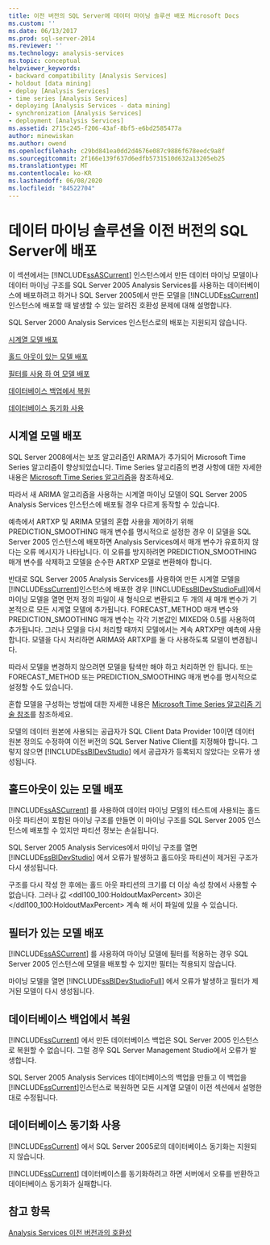 ```yaml
---
title: 이전 버전의 SQL Server에 데이터 마이닝 솔루션 배포 Microsoft Docs
ms.custom: ''
ms.date: 06/13/2017
ms.prod: sql-server-2014
ms.reviewer: ''
ms.technology: analysis-services
ms.topic: conceptual
helpviewer_keywords:
- backward compatibility [Analysis Services]
- holdout [data mining]
- deploy [Analysis Services]
- time series [Analysis Services]
- deploying [Analysis Services - data mining]
- synchronization [Analysis Services]
- deployment [Analysis Services]
ms.assetid: 2715c245-f206-43af-8bf5-e6bd2585477a
author: minewiskan
ms.author: owend
ms.openlocfilehash: c29bd841ea0dd2d4676e087c9886f678eedc9a8f
ms.sourcegitcommit: 2f166e139f637d6edfb5731510d632a13205eb25
ms.translationtype: MT
ms.contentlocale: ko-KR
ms.lasthandoff: 06/08/2020
ms.locfileid: "84522704"
---
```

# <a name="deploy-a-data-mining-solution-to-previous-versions-of-sql-server"></a>데이터 마이닝 솔루션을 이전 버전의 SQL Server에 배포
  이 섹션에서는 [!INCLUDE[ssASCurrent](../../includes/ssascurrent-md.md)] 인스턴스에서 만든 데이터 마이닝 모델이나 데이터 마이닝 구조를 SQL Server 2005 Analysis Services를 사용하는 데이터베이스에 배포하려고 하거나 SQL Server 2005에서 만든 모델을 [!INCLUDE[ssCurrent](../../includes/sscurrent-md.md)]인스턴스에 배포할 때 발생할 수 있는 알려진 호환성 문제에 대해 설명합니다.  
  
 SQL Server 2000 Analysis Services 인스턴스로의 배포는 지원되지 않습니다.  
  
 [시계열 모델 배포](#bkmk_TimeSeries)  
  
 [홀드 아웃이 있는 모델 배포](#bkmk_Holdout)  
  
 [필터를 사용 하 여 모델 배포](#bkmk_Filter)  
  
 [데이터베이스 백업에서 복원](#bkmk_Backup)  
  
 [데이터베이스 동기화 사용](#bkmk_Synch)  
  
##  <a name="deploying-times-series-models"></a><a name="bkmk_TimeSeries"></a>시계열 모델 배포  
 SQL Server 2008에서는 보조 알고리즘인 ARIMA가 추가되어 Microsoft Time Series 알고리즘이 향상되었습니다. Time Series 알고리즘의 변경 사항에 대한 자세한 내용은 [Microsoft Time Series 알고리즘](microsoft-time-series-algorithm.md)을 참조하세요.  
  
 따라서 새 ARIMA 알고리즘을 사용하는 시계열 마이닝 모델이 SQL Server 2005 Analysis Services 인스턴스에 배포될 경우 다르게 동작할 수 있습니다.  
  
 예측에서 ARTXP 및 ARIMA 모델의 혼합 사용을 제어하기 위해 PREDICTION_SMOOTHING 매개 변수를 명시적으로 설정한 경우 이 모델을 SQL Server 2005 인스턴스에 배포하면 Analysis Services에서 매개 변수가 유효하지 않다는 오류 메시지가 나타납니다. 이 오류를 방지하려면 PREDICTION_SMOOTHING 매개 변수를 삭제하고 모델을 순수한 ARTXP 모델로 변환해야 합니다.  
  
 반대로 SQL Server 2005 Analysis Services를 사용하여 만든 시계열 모델을 [!INCLUDE[ssCurrent](../../includes/sscurrent-md.md)]인스턴스에 배포한 경우 [!INCLUDE[ssBIDevStudioFull](../../includes/ssbidevstudiofull-md.md)]에서 마이닝 모델을 열면 먼저 정의 파일이 새 형식으로 변환되고 두 개의 새 매개 변수가 기본적으로 모든 시계열 모델에 추가됩니다. FORECAST_METHOD 매개 변수와 PREDICTION_SMOOTHING 매개 변수는 각각 기본값인 MIXED와 0.5를 사용하여 추가됩니다. 그러나 모델을 다시 처리할 때까지 모델에서는 계속 ARTXP만 예측에 사용합니다. 모델을 다시 처리하면 ARIMA와 ARTXP를 둘 다 사용하도록 모델이 변경됩니다.  
  
 따라서 모델을 변경하지 않으려면 모델을 탐색만 해야 하고 처리하면 안 됩니다. 또는 FORECAST_METHOD 또는 PREDICTION_SMOOTHING 매개 변수를 명시적으로 설정할 수도 있습니다.  
  
 혼합 모델을 구성하는 방법에 대한 자세한 내용은 [Microsoft Time Series 알고리즘 기술 참조](microsoft-time-series-algorithm-technical-reference.md)를 참조하세요.  
  
 모델의 데이터 원본에 사용되는 공급자가 SQL Client Data Provider 10이면 데이터 원본 정의도 수정하여 이전 버전의 SQL Server Native Client를 지정해야 합니다. 그렇지 않으면 [!INCLUDE[ssBIDevStudio](../../includes/ssbidevstudio-md.md)] 에서 공급자가 등록되지 않았다는 오류가 생성됩니다.  
  
##  <a name="deploying-models-with-holdout"></a><a name="bkmk_Holdout"></a> 홀드아웃이 있는 모델 배포  
 [!INCLUDE[ssASCurrent](../../includes/ssascurrent-md.md)] 를 사용하여 데이터 마이닝 모델의 테스트에 사용되는 홀드아웃 파티션이 포함된 마이닝 구조를 만들면 이 마이닝 구조를 SQL Server 2005 인스턴스에 배포할 수 있지만 파티션 정보는 손실됩니다.  
  
 SQL Server 2005 Analysis Services에서 마이닝 구조를 열면 [!INCLUDE[ssBIDevStudio](../../includes/ssbidevstudio-md.md)] 에서 오류가 발생하고 홀드아웃 파티션이 제거된 구조가 다시 생성됩니다.  
  
 구조를 다시 작성 한 후에는 홀드 아웃 파티션의 크기를 더 이상 속성 창에서 사용할 수 없습니다. 그러나 값 \<ddl100_100:HoldoutMaxPercent> 30)은 \</ddl100_100:HoldoutMaxPercent> 계속 해 서이 파일에 있을 수 있습니다.  
  
##  <a name="deploying-models-with-filters"></a><a name="bkmk_Filter"></a> 필터가 있는 모델 배포  
 [!INCLUDE[ssASCurrent](../../includes/ssascurrent-md.md)] 를 사용하여 마이닝 모델에 필터를 적용하는 경우 SQL Server 2005 인스턴스에 모델을 배포할 수 있지만 필터는 적용되지 않습니다.  
  
 마이닝 모델을 열면 [!INCLUDE[ssBIDevStudioFull](../../includes/ssbidevstudiofull-md.md)] 에서 오류가 발생하고 필터가 제거된 모델이 다시 생성됩니다.  
  
##  <a name="restoring-from-database-backups"></a><a name="bkmk_Backup"></a>데이터베이스 백업에서 복원  
 [!INCLUDE[ssCurrent](../../includes/sscurrent-md.md)] 에서 만든 데이터베이스 백업은 SQL Server 2005 인스턴스로 복원할 수 없습니다. 그럴 경우 SQL Server Management Studio에서 오류가 발생합니다.  
  
 SQL Server 2005 Analysis Services 데이터베이스의 백업을 만들고 이 백업을 [!INCLUDE[ssCurrent](../../includes/sscurrent-md.md)]인스턴스로 복원하면 모든 시계열 모델이 이전 섹션에서 설명한 대로 수정됩니다.  
  
##  <a name="using-database-synchronization"></a><a name="bkmk_Synch"></a>데이터베이스 동기화 사용  
 [!INCLUDE[ssCurrent](../../includes/sscurrent-md.md)] 에서 SQL Server 2005로의 데이터베이스 동기화는 지원되지 않습니다.  
  
 [!INCLUDE[ssCurrent](../../includes/sscurrent-md.md)] 데이터베이스를 동기화하려고 하면 서버에서 오류를 반환하고 데이터베이스 동기화가 실패합니다.  
  
## <a name="see-also"></a>참고 항목  
 [Analysis Services 이전 버전과의 호환성](../analysis-services-backward-compatibility.md)  
  
  
